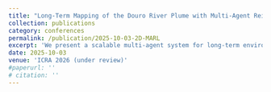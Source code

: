 ```yaml
---
title: "Long-Term Mapping of the Douro River Plume with Multi-Agent Reinforcement Learning"
collection: publications
category: conferences
permalink: /publication/2025-10-03-2D-MARL
excerpt: 'We present a scalable multi-agent system for long-term environmental monitoring using autonomous underwater vehicles. By intelligently coordinating robot teams with intermittent communication, Gaussian process regression, and reinforcement learning, we achieve better accuracy and over double the mission endurance compared to traditional approaches.'
date: 2025-10-03
venue: 'ICRA 2026 (under review)'
#paperurl: ''
# citation: ''
---
```


